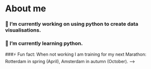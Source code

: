 
# About me

### 🔭 I’m currently working on using python to create data visualisations.
### 🌱 I’m currently learning python.
###⚡ Fun fact: When not working I am training for my next Marathon: Rotterdam in spring (April), Amsterdam in autumn (October).
-->
